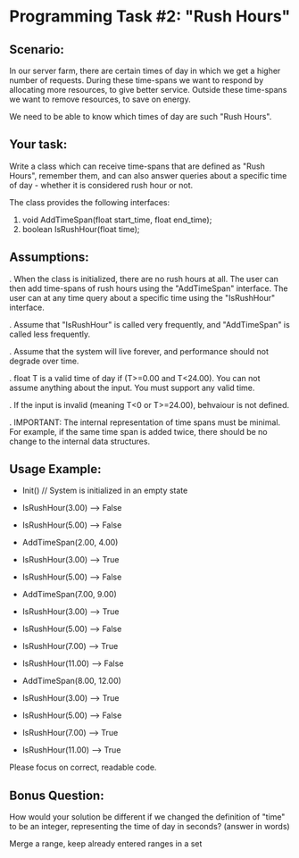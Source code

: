 
Programming Task #2: "Rush Hours"
=================================

Scenario: 
---------

In our server farm, there are certain times of day in which we get a higher number of requests. During these time-spans we want to respond by allocating more resources, to give better service. Outside these time-spans we want to remove resources, to save on energy.

We need to be able to know which times of day are such "Rush Hours".


Your task:
----------

Write a class which can receive time-spans that are defined as "Rush Hours", remember them, and can also answer queries about a specific time of day - whether it is considered rush hour or not.

The class provides the following interfaces:

1. void AddTimeSpan(float start_time, float end_time);
2. boolean IsRushHour(float time);


Assumptions:
------------

. When the class is initialized, there are no rush hours at all. The user can then add time-spans of rush hours using the "AddTimeSpan" interface. The user can at any time query about a specific time using the "IsRushHour" interface.

. Assume that "IsRushHour" is called very frequently, and "AddTimeSpan" is called less frequently.

. Assume that the system will live forever, and performance should not degrade over time.

. float T is a valid time of day if (T>=0.00 and T<24.00). You can not assume anything about the input. You must support any valid time.

. If the input is invalid (meaning T<0 or T>=24.00), behvaiour is not defined.

. IMPORTANT: The internal representation of time spans must be minimal. For example, if the same time span is added twice, there should be no change to the internal data structures.


Usage Example:
--------------

- Init() // System is initialized in an empty state
- IsRushHour(3.00) --> False
- IsRushHour(5.00) --> False

- AddTimeSpan(2.00, 4.00)
- IsRushHour(3.00) --> True
- IsRushHour(5.00) --> False

- AddTimeSpan(7.00, 9.00)
- IsRushHour(3.00) --> True
- IsRushHour(5.00) --> False
- IsRushHour(7.00) --> True
- IsRushHour(11.00) --> False

- AddTimeSpan(8.00, 12.00)
- IsRushHour(3.00) --> True
- IsRushHour(5.00) --> False
- IsRushHour(7.00) --> True
- IsRushHour(11.00) --> True


Please focus on correct, readable code.


Bonus Question: 
---------------

How would your solution be different if we changed the definition of "time" to be an integer, representing the time of day in seconds?
(answer in words)


Merge a range, keep already entered ranges in a set
